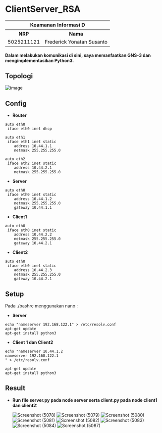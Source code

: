 # ClientServer_RSA

<table>
    <tr>
        <th colspan=2>Keamanan Informasi D</th>
    </tr>
    <tr>
        <th>NRP</th>
        <th>Nama</th>
    </tr>
    <tr>
        <td>5025211121</td>
        <td>Frederick Yonatan Susanto</td>
    </tr>
</table>   

#### Dalam melakukan komunikasi di sini, saya memanfaatkan GNS-3 dan mengimplementasikan Python3.

## Topologi

![image](https://github.com/Yoyo999111222/ClientServer_DES/assets/106955551/2bf7b697-7744-4797-b01d-55fb22030313)

## Config

- **Router**
```
auto eth0
 iface eth0 inet dhcp

auto eth1
 iface eth1 inet static
 	address 10.44.1.1
 	netmask 255.255.255.0

auto eth2
 iface eth2 inet static
 	address 10.44.2.1
 	netmask 255.255.255.0
```

- **Server**
```
auto eth0
 iface eth0 inet static
 	address 10.44.1.2
 	netmask 255.255.255.0
 	gateway 10.44.1.1
```

- **Client1**
```
auto eth0
 iface eth0 inet static
 	address 10.44.2.2
 	netmask 255.255.255.0
 	gateway 10.44.2.1
```

- **Client2**
```
auto eth0
 iface eth0 inet static
 	address 10.44.2.3
 	netmask 255.255.255.0
 	gateway 10.44.2.1
```

## Setup
Pada ./bashrc menggunakan nano :

- **Server**
```
echo "nameserver 192.168.122.1" > /etc/resolv.conf
apt-get update
apt-get install python3
```

- **Client 1 dan Client2**
```
echo "nameserver 10.44.1.2
nameserver 192.168.122.1
" > /etc/resolv.conf

apt-get update
apt-get install python3
```

## Result
- **Run file server.py pada node server serta client.py pada node client1 dan client2:**

    ![Screenshot (5078)](https://github.com/Yoyo999111222/ClientServer_RSA/assets/106955551/3f30e3ba-0f77-45df-b836-8ef2fbf07d4a)
    ![Screenshot (5079)](https://github.com/Yoyo999111222/ClientServer_RSA/assets/106955551/91702742-cd93-465e-ab03-46221e86999a)
    ![Screenshot (5080)](https://github.com/Yoyo999111222/ClientServer_RSA/assets/106955551/9c0cf0c4-dbdf-4c7b-b028-76146e0ebf0e)
    ![Screenshot (5081)](https://github.com/Yoyo999111222/ClientServer_RSA/assets/106955551/1cbb7daa-a983-4e53-bd83-1ba796824923)
    ![Screenshot (5082)](https://github.com/Yoyo999111222/ClientServer_RSA/assets/106955551/82b03b8f-2565-4c23-90ff-c5862b8171ce)
    ![Screenshot (5083)](https://github.com/Yoyo999111222/ClientServer_RSA/assets/106955551/d7dbd2c4-cfa6-4f08-bcf6-28bae60de290)
    ![Screenshot (5084)](https://github.com/Yoyo999111222/ClientServer_RSA/assets/106955551/f443cb6b-3913-4e32-8867-c89189d7fd45)
    ![Screenshot (5087)](https://github.com/Yoyo999111222/ClientServer_RSA/assets/106955551/89e0a75a-8db1-44a6-a193-e78f64e12142)


